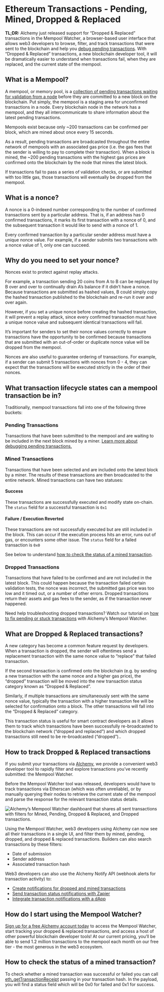 # Ethereum Transactions - Pending, Mined, Dropped & Replaced

**TL;DR:** Alchemy just released support for “Dropped & Replaced” transactions in the Mempool Watcher, a browser-based user interface that allows web3 developers to browse, filter, and track transactions that were sent to the blockchain and help you [debug pending transactions](https://www.youtube.com/watch?v=MhtJLUl51gE). With “Dropped & Replaced” transactions, a new blockchain developer tool, it will be dramatically easier to understand when transactions fail, when they are replaced, and the current state of the mempool.

## What is a Mempool?&#x20;

A mempool, or memory pool, is a [collection of pending transactions waiting for validation from a node](http://www.alchemy.com/overviews/what-is-a-mempool) before they are committed to a new block on the blockchain. Put simply, the mempool is a staging area for unconfirmed transactions in a node. Every blockchain node in the network has a mempool, and they all intercommunicate to share information about the latest pending transactions.

Mempools exist because only \~200 transactions can be confirmed per block, which are mined about once every 15 seconds.

As a result, pending transactions are broadcasted throughout the entire network of mempools with an associated gas price (i.e. the gas fees that the sender is willing to pay to complete their transaction). When a block is mined, the \~200 pending transactions with the highest gas prices are confirmed onto the blockchain by the node that mines the latest block.

If transactions fail to pass a series of validation checks, or are submitted with too little gas, those transactions will eventually be dropped from the mempool.

## What is a nonce?

A nonce is a 0-indexed number corresponding to the number of confirmed transactions sent by a particular address. That is, if an address has 0 confirmed transactions, it marks its first transaction with a nonce of 0, and the subsequent transaction it would like to send with a nonce of 1.

Every confirmed transaction by a particular sender address must have a unique nonce value. For example, if a sender submits two transactions with a nonce value of 1, only one can succeed.

## Why do you need to set your nonce?

Nonces exist to protect against replay attacks.

For example, a transaction sending 20 coins from A to B can be replayed by B over and over to continually drain A’s balance if it didn’t have a nonce. Because transactions are submitted as hashed values, B could simply copy the hashed transaction published to the blockchain and re-run it over and over again.

However, if you set a unique nonce before creating the hashed transaction, it will prevent a replay attack, since every confirmed transaction must have a unique nonce value and subsequent identical transactions will fail.

It’s important for senders to set their nonce values correctly to ensure transactions have the opportunity to be confirmed because transactions that are submitted with an out-of-order or duplicate nonce value will be dropped from the mempool.

Nonces are also useful to guarantee ordering of transactions. For example, if a sender can submit 5 transactions with nonces from 0 - 4, they can expect that the transactions will be executed strictly in the order of their nonces.

## What transaction lifecycle states can a mempool transaction be in?

Traditionally, mempool transactions fall into one of the following three buckets:&#x20;

### Pending Transactions&#x20;

Transactions that have been submitted to the mempool and are waiting to be included in the next block mined by a miner. [Learn more about debugging pending transactions.](https://alchemy.com/blog/how-to-debug-pending-ethereum-transactions)&#x20;

### Mined Transactions&#x20;

Transactions that have been selected and are included onto the latest block by a miner. The results of these transactions are then broadcasted to the entire network. Mined transactions can have two statuses:

#### Success

These transactions are successfully executed and modify state on-chain. The `status` field for a successful transaction is `0x1`

#### Failure / Execution Reverted&#x20;

These transactions are not successfully executed but are still included in the block. This can occur if the execution process hits an error, runs out of gas, or encounters some other issue. The `status` field for a failed transaction is `0x0`

See below to understand [how to check the status of a mined transaction](ethereum-transactions-pending-mined-dropped-and-replaced.md#undefined).&#x20;

### Dropped Transactions&#x20;

Transactions that have failed to be confirmed and are not included in the latest block. This could happen because the transaction failed certain validation tests, the nonce was incorrect, the submitted gas price was too low and it timed out, or a number of other errors. Dropped transactions return their assets and gas fees to the sender, as if the transaction never happened.

Need help troubleshooting dropped transactions? Watch our tutorial on [how to fix pending or stuck transactions](https://www.youtube.com/watch?v=MhtJLUl51gE) with Alchemy’s Mempool Watcher.

## What are Dropped & Replaced transactions?

A new category has become a common feature request by developers. When a transaction is dropped, the sender will oftentimes send a replacement transaction with the same nonce value to “replace” that failed transaction.

If the second transaction is confirmed onto the blockchain (e.g. by sending a new transaction with the same nonce and a higher gas price), the “dropped” transaction will be moved into the new transaction status category known as “Dropped & Replaced”.

Similarly, if multiple transactions are simultaneously sent with the same nonce value, typically the transaction with a higher transaction fee will be selected for confirmation onto a block. The other transactions will fall into the “Dropped & Replaced” category.

This transaction status is useful for smart contract developers as it allows them to track which transactions have been successfully re-broadcasted to the blockchain network (“dropped and replaced”) and which dropped transactions still need to be re-broadcasted (“dropped”)..

## How to track Dropped & Replaced transactions

If you submit your transactions via [Alchemy](https://alchemy.com/?a=dropped-replaced), we provide a convenient web3 developer tool to rapidly filter and explore transactions you’ve recently submitted: the Mempool Watcher.

Before the Mempool Watcher tool was released, developers would have to track transactions via Etherscan (which was often unreliable), or by manually querying their nodes to retrieve the current state of the mempool and parse the response for the relevant transaction status details.

![Alchemy’s Mempool Watcher dashboard that shares all sent transactions with filters for Mined, Pending, Dropped & Replaced, and Dropped transactions.](https://lh4.googleusercontent.com/Vkzcfk833IpvVc4ZrSx0yu8YpFUBWgMc05uwRiV1dvXqKYaBcZxf81CeKDaI2Y4x3Tzx8y\_JgqhzG3pnf9nMiaDkB4DbbH\_FG7lrfTpptoCaSzNmcIf0UUBwQxPRfFv35ba0HDyR33duBOnVCQ)

Using the Mempool Watcher, web3 developers using Alchemy can now see all their transactions in a single UI, and filter them by mined, pending, dropped, and dropped & replaced transactions. Builders can also search transactions by these filters:

* Date of submission&#x20;
* Sender address&#x20;
* Associated transaction hash

Web3 developers can also use the Alchemy Notify API (webhook alerts for transaction activity) to:

* [Create notifications for dropped and mined transactions ](https://docs.alchemy.com/alchemy/enhanced-apis/notify-api/using-notify#dropped-transactions)
* [Send transaction status notifications with Zapier ](https://docs.alchemy.com/alchemy/enhanced-apis/notify-api/integrate-alchemy-zapier)
* [Integrate transaction notifications with a dApp](https://docs.alchemy.com/alchemy/enhanced-apis/notify-api/building-a-dapp-with-real-time-transaction-notifications)

## How do I start using the Mempool Watcher?

[Sign up for a free Alchemy account today](https://alchemy.com/?a=dropped-replaced) to access the Mempool Watcher, start tracking your dropped & replaced transactions, and access a host of other powerful blockchain developer tools! At our current pricing, you’ll be able to send 1.2 million transactions to the mempool each month on our free tier - the most generous in the web3 ecosystem.

## How to check the status of a mined transaction?&#x20;

To check whether a mined transaction was successful or failed you can call [eth\_getTransactionReceipt](https://composer.alchemyapi.io/?share=eJyVl01v4jAQhv9Lzj2U8M2NIrFbqduitttLVVWOM0BUYyPHlKKq.33tQKkzHgf2gtDM\_7x2PLYz\_Uz4khUyGaUXiQSzVfotGXUuWxfJCsxS5bdsBckosf9fF2AeNZMl46ZQ8h44FGuTfAvv1i5aJqPnz\_SdiY2jmOBLWO0cOS7LAz4HXVpKsAxEo\_brgnR6VG8gx0KoLZMcaCekaXK6YsJpIlOqS5p8.oBhOTOswecoifkEqxubFSH0PTOlq.Xc2MJoz6IeJ4jJRmuQZqbVWpVAoFgQ93hiorAPq2rFjkoIn3ulzG9WLkP8mCGoh2Ih7eYZR9B62ufdDmecq42srXotjPWZUPztdrPKakuFM5jiTAgkr0KBzh3M6xxLD1GshtIUK2bgF8PT9zOYmgP8Lkpbgh2CvARmFqyc6aJ29GrhQA.mcIIw8ZOgGLeEVztURyIZZ8nSBOkYT5xBMh3jvVM6cfun8Vki4vO9G581Kif8JyonClVFCfW0EAb0ZMnkonaHkukof6MWUbjKESTNxNT2xlLzUL4PE3ri9sEZgnqwB4YtYOxeiwj7SRGcV5\_rXVUxN8JY5tcyh4.Q7IT\_rBH2O\_B.xkDEqVHo5QslzT7Vfm202SuaXX66lbjPt\_Ysp.KwJuc4HrWE81.JBZxV86jyhOupOjdoY86HO\_Q4lYhpIDvHL3aPxYTYc8U\_7GtI6cLspgAz0OELkZRgHwnbapj9JYQcUJJgY1icmIHMC7nwtk.MI6rErmutjOJKPNmWx6qQE85iurTD3LOtNwwyIASBx05yO1UMHqJYvZGFLI3thcgnx1mfrt5Q0mg7DaIRp7KIngqlNG5r6nFE3DBt32lmHPaMRBKxt9NHepp\_ImTQIFWEUE2VnighANeMTCP\_buv64wYHShDzqL56Ivg\_55P28.NV2J4TbJ39HVOPY\_I92Nt\_1FevmTvxTe1dTOG7uF0E\_.7eI.1oqEYdvxcMtTp24sg0wcNasP0N6Qn9p2zWxRwbJxUoQhf7G\_X9nE9uIWu.clG4b8WgzEQyYMsla2Okin29XLhqs5X9Bt3YznT0nFx\_dPLhoNcfZpCnvQ7rDjsp7.b60E873bTPslar22llrd6A99J2vzXvpr12m.f7MB8MO4O0e5m8fP0DNsUzXw--) passing in your transaction hash. In the payload, you will find a status field which will be 0x0 for failed and 0x1 for success.
